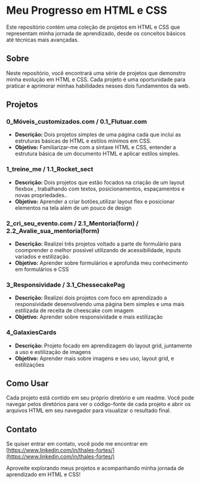 # Meu Progresso em HTML e CSS

Este repositório contém uma coleção de projetos em HTML e CSS que representam minha jornada de aprendizado, desde os conceitos básicos até técnicas mais avançadas.

## Sobre

Neste repositório, você encontrará uma série de projetos que demonstro minha evolução em HTML e CSS. Cada projeto é uma oportunidade para praticar e aprimorar minhas habilidades nesses dois fundamentos da web.

## Projetos

### 0_Móveis_customizados.com / 0.1_Flutuar.com

- **Descrição:** Dois projetos simples de uma página cada que inclui as estruturas básicas de HTML e estilos mínimos em CSS.
- **Objetivo:** Familiarizar-me com a sintaxe HTML e CSS, entender a estrutura básica de um documento HTML e aplicar estilos simples.

### 1_treine_me / 1.1_Rocket_sect

- **Descrição:** Dois projetos que estão focados na criação de um layout flexbox , trabalhando com textos, posicionamentos, espaçamentos e novas propriedades..
- **Objetivo:** Aprender a criar botões,utilizar layout flex e posicionar elementos na tela além de um pouco de design


### 2_cri_seu_evento.com / 2.1_Mentoria(form) / 2.2_Avalie_sua_mentoria(form)

- **Descrição:** Realizei três projetos voltado a parte de formulário para coomprender o melhor possìvel utilizando de acessibilidade, inputs variados e estilização.
- **Objetivo:** Aprender sobre formulários e aprofunda meu conhecimento em formulários e CSS

### 3_Responsividade / 3.1_ChessecakePag

- **Descrição:** Realizei dois projetos com foco em aprendizado a responsividade desenvolvendo uma página bem simples e uma mais estilizada de receita de cheescake com imagem
- **Objetivo:** Aprender sobre responsividade e mais estilização

### 4_GalaxiesCards

- **Descrição:** Projeto focado em aprendizagem do layout grid, juntamente a uso e estilização de imagens
- **Objetivo:** Aprender mais sobre imagens e seu uso, layout grid, e estilizações

## Como Usar

Cada projeto está contido em seu próprio diretório e um readme. Você pode navegar pelos diretórios para ver o código-fonte de cada projeto e abrir os arquivos HTML em seu navegador para visualizar o resultado final.


## Contato
Se quiser entrar em contato, você pode me encontrar em [https://www.linkedin.com/in/thales-fortes/](https://www.linkedin.com/in/thales-fortes/)


Aproveite explorando meus projetos e acompanhando minha jornada de aprendizado em HTML e CSS!